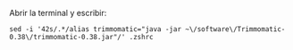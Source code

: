 Abrir la terminal y escribir:
```
sed -i '42s/.*/alias trimmomatic="java -jar ~\/software\/Trimmomatic-0.38\/trimmomatic-0.38.jar"/' .zshrc
```
